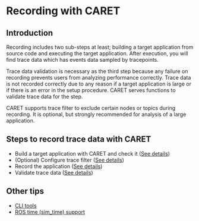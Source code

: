 # Recording with CARET

## Introduction

Recording includes two sub-steps at least; building a target application from source code and executing the target application. After execution, you will find trace data which has events data sampled by tracepoints.

Trace data validation is necessary as the third step because any failure on recording prevents users from analyzing performance correctly. Trace data is not recorded correctly due to any reason if a target application is large or if there is an error in the setup procedure. CARET serves functions to validate trace data for the step.

CARET supports trace filter to exclude certain nodes or topics during recording. It is optional, but strongly recommended for analysis of a large application.

## Steps to record trace data with CARET

- Build a target application with CARET and check it ([See details](./build_check.md))
- (Optional) Configure trace filter ([See details](./trace_filtering.md))
- Record the application ([See details](./recording.md))
- Validate trace data ([See details](./validating.md))

## Other tips

- [CLI tools](./cli_tool.md)
- [ROS time (sim_time) support](./sim_time.md)
